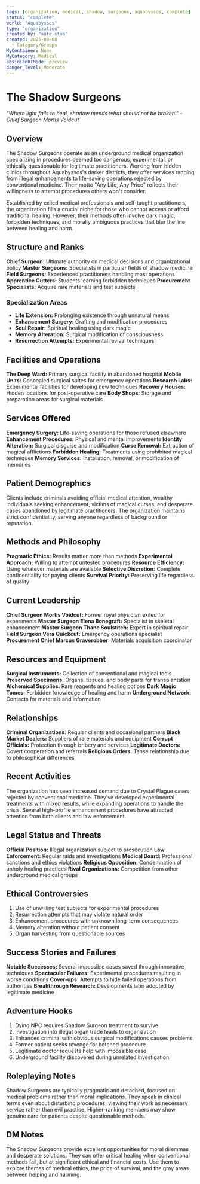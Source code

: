 ```yaml
---
tags: [organization, medical, shadow, surgeons, aquabyssos, complete]
status: "complete"
world: "Aquabyssos"
type: "organization"
created_by: "auto-stub"
created: 2025-08-08
  - Category/Groups
MyContainer: None
MyCategory: Medical
obsidianUIMode: preview
danger_level: Moderate
---
```


# The Shadow Surgeons

*"Where light fails to heal, shadow mends what should not be broken." - Chief Surgeon Mortis Voidcut*

## Overview
The Shadow Surgeons operate as an underground medical organization specializing in procedures deemed too dangerous, experimental, or ethically questionable for legitimate practitioners. Working from hidden clinics throughout Aquabyssos's darker districts, they offer services ranging from illegal enhancements to life-saving operations rejected by conventional medicine. Their motto "Any Life, Any Price" reflects their willingness to attempt procedures others won't consider.

Established by exiled medical professionals and self-taught practitioners, the organization fills a crucial niche for those who cannot access or afford traditional healing. However, their methods often involve dark magic, forbidden techniques, and morally ambiguous practices that blur the line between healing and harm.

## Structure and Ranks
**Chief Surgeon:** Ultimate authority on medical decisions and organizational policy
**Master Surgeons:** Specialists in particular fields of shadow medicine
**Field Surgeons:** Experienced practitioners handling most operations
**Apprentice Cutters:** Students learning forbidden techniques
**Procurement Specialists:** Acquire rare materials and test subjects

### Specialization Areas
- **Life Extension:** Prolonging existence through unnatural means
- **Enhancement Surgery:** Grafting and modification procedures
- **Soul Repair:** Spiritual healing using dark magic
- **Memory Alteration:** Surgical modification of consciousness
- **Resurrection Attempts:** Experimental revival techniques

## Facilities and Operations
**The Deep Ward:** Primary surgical facility in abandoned hospital
**Mobile Units:** Concealed surgical suites for emergency operations
**Research Labs:** Experimental facilities for developing new techniques
**Recovery Houses:** Hidden locations for post-operative care
**Body Shops:** Storage and preparation areas for surgical materials

## Services Offered
**Emergency Surgery:** Life-saving operations for those refused elsewhere
**Enhancement Procedures:** Physical and mental improvements
**Identity Alteration:** Surgical disguise and modification
**Curse Removal:** Extraction of magical afflictions
**Forbidden Healing:** Treatments using prohibited magical techniques
**Memory Services:** Installation, removal, or modification of memories

## Patient Demographics
Clients include criminals avoiding official medical attention, wealthy individuals seeking enhancement, victims of magical curses, and desperate cases abandoned by legitimate practitioners. The organization maintains strict confidentiality, serving anyone regardless of background or reputation.

## Methods and Philosophy
**Pragmatic Ethics:** Results matter more than methods
**Experimental Approach:** Willing to attempt untested procedures
**Resource Efficiency:** Using whatever materials are available
**Selective Discretion:** Complete confidentiality for paying clients
**Survival Priority:** Preserving life regardless of quality

## Current Leadership
**Chief Surgeon Mortis Voidcut:** Former royal physician exiled for experiments
**Master Surgeon Elena Bonegraft:** Specialist in skeletal enhancement
**Master Surgeon Thane Soulstitch:** Expert in spiritual repair
**Field Surgeon Vera Quickcut:** Emergency operations specialist
**Procurement Chief Marcus Graverobber:** Materials acquisition coordinator

## Resources and Equipment
**Surgical Instruments:** Collection of conventional and magical tools
**Preserved Specimens:** Organs, tissues, and body parts for transplantation
**Alchemical Supplies:** Rare reagents and healing potions
**Dark Magic Tomes:** Forbidden knowledge of healing and harm
**Underground Network:** Contacts for materials and information

## Relationships
**Criminal Organizations:** Regular clients and occasional partners
**Black Market Dealers:** Suppliers of rare materials and equipment
**Corrupt Officials:** Protection through bribery and services
**Legitimate Doctors:** Covert cooperation and referrals
**Religious Orders:** Tense relationship due to philosophical differences

## Recent Activities
The organization has seen increased demand due to Crystal Plague cases rejected by conventional medicine. They've developed experimental treatments with mixed results, while expanding operations to handle the crisis. Several high-profile enhancement procedures have attracted attention from both clients and law enforcement.

## Legal Status and Threats
**Official Position:** Illegal organization subject to prosecution
**Law Enforcement:** Regular raids and investigations
**Medical Board:** Professional sanctions and ethics violations
**Religious Opposition:** Condemnation of unholy healing practices
**Rival Organizations:** Competition from other underground medical groups

## Ethical Controversies
1. Use of unwilling test subjects for experimental procedures
2. Resurrection attempts that may violate natural order
3. Enhancement procedures with unknown long-term consequences
4. Memory alteration without patient consent
5. Organ harvesting from questionable sources

## Success Stories and Failures
**Notable Successes:** Several impossible cases saved through innovative techniques
**Spectacular Failures:** Experimental procedures resulting in worse conditions
**Cover-ups:** Attempts to hide failed operations from authorities
**Breakthrough Research:** Developments later adopted by legitimate medicine

## Adventure Hooks
1. Dying NPC requires Shadow Surgeon treatment to survive
2. Investigation into illegal organ trade leads to organization
3. Enhanced criminal with obvious surgical modifications causes problems
4. Former patient seeks revenge for botched procedure
5. Legitimate doctor requests help with impossible case
6. Underground facility discovered during unrelated investigation

## Roleplaying Notes
Shadow Surgeons are typically pragmatic and detached, focused on medical problems rather than moral implications. They speak in clinical terms even about disturbing procedures, viewing their work as necessary service rather than evil practice. Higher-ranking members may show genuine care for patients despite questionable methods.

## DM Notes
The Shadow Surgeons provide excellent opportunities for moral dilemmas and desperate solutions. They can offer critical healing when conventional methods fail, but at significant ethical and financial costs. Use them to explore themes of medical ethics, the price of survival, and the gray areas between helping and harming.